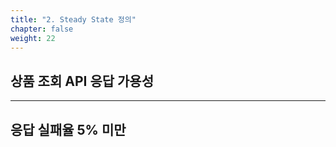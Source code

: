 ```yaml
---
title: "2. Steady State 정의"
chapter: false
weight: 22
---
```


## 상품 조회 API 응답 가용성

---

## 응답 실패율 5% 미만

